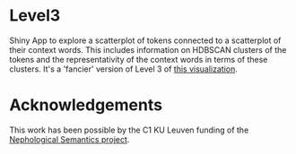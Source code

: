 # Level3

Shiny App to explore a scatterplot of tokens connected to a scatterplot of their context words.
This includes information on HDBSCAN clusters of the tokens and the representativity of the context words
in terms of these clusters.
It's a 'fancier' version of Level 3 of [this visualization](https://github.com/qlvl/NephoVis/).

# Acknowledgements

This work has been possible by the C1 KU Leuven funding of the [Nephological Semantics project](https://www.arts.kuleuven.be/ling/qlvl/projects/current/nephological-semantics).
